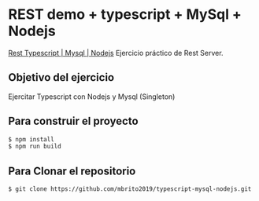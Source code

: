 # REST demo + typescript + MySql + Nodejs

[Rest Typescript | Mysql | Nodejs](https://github.com/mbrito2019/typescript-mysql-nodejs) Ejercicio práctico de Rest Server.

## Objetivo del ejercicio

Ejercitar Typescript con Nodejs y Mysql (Singleton)

## Para construir el proyecto

```bash
$ npm install
$ npm run build
```

## Para Clonar el repositorio

```bash
$ git clone https://github.com/mbrito2019/typescript-mysql-nodejs.git
```